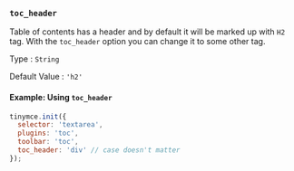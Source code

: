 ### `toc_header`

Table of contents has a header and by default it will be marked up with `H2` tag. With the `toc_header` option you can change it to some other tag.

Type
: `String`

Default Value
: `'h2'`

#### Example: Using `toc_header`

```js
tinymce.init({
  selector: 'textarea',
  plugins: 'toc',
  toolbar: 'toc',
  toc_header: 'div' // case doesn't matter
});
```
